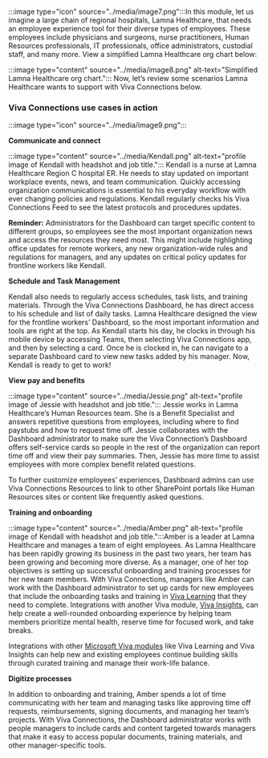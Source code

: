 :::image type="icon" source="../media/image7.png":::In this module, let us imagine a large chain of regional hospitals,
Lamna Healthcare, that needs an employee experience tool for their
diverse types of employees. These employees include physicians and surgeons, nurse
practitioners, Human Resources professionals, IT professionals, office
administrators, custodial staff, and many more. View a simplified Lamna Healthcare
org chart below:


:::image type="content" source="../media/image8.png" alt-text="Simplified Lamna Healthcare org chart.":::
Now, let’s review some scenarios Lamna Healthcare wants to support with
Viva Connections below.



### Viva Connections use cases in action
:::image type="icon" source="../media/image9.png":::

**Communicate and connect**

:::image type="content" source="../media/Kendall.png" alt-text="profile image of Kendall with headshot and job title.":::
Kendall
is a nurse at Lamna Healthcare Region C hospital ER. He needs to stay
updated on important workplace events, news, and team communication.
Quickly accessing organization communications is essential to his
everyday workflow with ever changing policies and regulations. Kendall
regularly checks his Viva Connections Feed to see the latest protocols
and procedures updates.

**Reminder:** Administrators for the Dashboard can target specific
content to different groups, so employees see the most important
organization news and access the resources they need most. This might
include highlighting office updates for remote workers, any new
organization-wide rules and regulations for managers, and any updates on
critical policy updates for frontline workers like Kendall.

**Schedule and Task Management**

Kendall also needs to regularly access schedules, task lists, and
training materials. Through the Viva Connections Dashboard, he has
direct access to his schedule and list of daily tasks. Lamna Healthcare
designed the view for the frontline workers’ Dashboard, so the most
important information and tools are right at the top. As Kendall starts
his day, he clocks in through his mobile device by accessing Teams, then
selecting Viva Connections app, and then by selecting a card. Once he is
clocked in, he can navigate to a separate Dashboard card to view new
tasks added by his manager. Now, Kendall is ready to get to work!

**View** **pay and benefits**

:::image type="content" source="../media/Jessie.png" alt-text="profile image of Jessie with headshot and job title.":::
Jessie
works in Lamna Healthcare’s Human Resources team. She is a Benefit
Specialist and answers repetitive questions from employees, including
where to find paystubs and how to request time off. Jessie collaborates
with the Dashboard administrator to make sure the Viva Connection’s
Dashboard offers self-service cards so people in the rest of the
organization can report time off and view their pay summaries. Then,
Jessie has more time to assist employees with more complex benefit
related questions.

To further customize employees’ experiences, Dashboard admins can use
Viva Connections Resources to link to other SharePoint portals like
Human Resources sites or content like frequently asked questions.

**Training and onboarding**

:::image type="content" source="../media/Amber.png" alt-text="profile image of Kendall with headshot and job title.":::Amber
is a leader at Lamna Healthcare and manages a team of eight employees.
As Lamna Healthcare has been rapidly growing its business in the past
two years, her team has been growing and becoming more diverse. As a
manager, one of her top objectives is setting up successful onboarding
and training processes for her new team members. With Viva Connections,
managers like Amber can work with the Dashboard administrator to set up
cards for new employees that include the onboarding tasks and training
in [Viva Learning](viva-connections-launch-and-monitorviva-connections-launch-and-monitor/viva/learning/) that
they need to complete. Integrations with another Viva module, [Viva
Insights](viva-connections-launch-and-monitorviva-connections-launch-and-monitor/viva/insights/), can help
create a well-rounded onboarding experience by helping team members
prioritize mental health, reserve time for focused work, and take
breaks.

Integrations with other [Microsoft Viva
modules](viva-connections-launch-and-monitorviva-connections-launch-and-monitor/viva/) like Viva Learning and
Viva Insights can help new and existing employees continue building skills through curated training and manage their work-life balance.  

**Digitize processes**

In addition to onboarding and training, Amber spends a lot of time
communicating with her team and managing tasks like approving time off
requests, reimbursements, signing documents, and managing her team’s
projects. With Viva Connections, the Dashboard administrator works with
people managers to include cards and content targeted towards managers
that make it easy to access popular documents, training materials, and
other manager-specific tools.